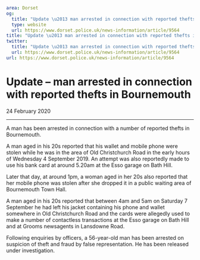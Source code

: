 ```yaml
area: Dorset
og:
  title: "Update \u2013 man arrested in connection with reported thefts in Bournemouth"
  type: website
  url: https://www.dorset.police.uk/news-information/article/9564
title: "Update \u2013 man arrested in connection with reported thefts in Bournemouth |"
twitter:
  title: "Update \u2013 man arrested in connection with reported thefts in Bournemouth"
  url: https://www.dorset.police.uk/news-information/article/9564
url: https://www.dorset.police.uk/news-information/article/9564
```

# Update – man arrested in connection with reported thefts in Bournemouth

24 February 2020

* * *

A man has been arrested in connection with a number of reported thefts in Bournemouth.

A man aged in his 20s reported that his wallet and mobile phone were stolen while he was in the area of Old Christchurch Road in the early hours of Wednesday 4 September 2019. An attempt was also reportedly made to use his bank card at around 5.20am at the Esso garage on Bath Hill.

Later that day, at around 1pm, a woman aged in her 20s also reported that her mobile phone was stolen after she dropped it in a public waiting area of Bournemouth Town Hall.

A man aged in his 20s reported that between 4am and 5am on Saturday 7 September he had left his jacket containing his phone and wallet somewhere in Old Christchurch Road and the cards were allegedly used to make a number of contactless transactions at the Esso garage on Bath Hill and at Grooms newsagents in Lansdowne Road.

Following enquiries by officers, a 56-year-old man has been arrested on suspicion of theft and fraud by false representation. He has been released under investigation.

